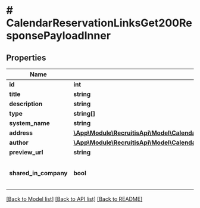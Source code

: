 # # CalendarReservationLinksGet200ResponsePayloadInner

## Properties

Name | Type | Description | Notes
------------ | ------------- | ------------- | -------------
**id** | **int** |  | [optional]
**title** | **string** |  | [optional]
**description** | **string** |  | [optional]
**type** | **string[]** |  | [optional]
**system_name** | **string** |  | [optional]
**address** | [**\App\Module\RecruitisApi\Model\CalendarReservationLinksGet200ResponsePayloadInnerAddress**](CalendarReservationLinksGet200ResponsePayloadInnerAddress.md) |  | [optional]
**author** | [**\App\Module\RecruitisApi\Model\CalendarReservationLinksGet200ResponsePayloadInnerAuthor**](CalendarReservationLinksGet200ResponsePayloadInnerAuthor.md) |  | [optional]
**preview_url** | **string** |  | [optional]
**shared_in_company** | **bool** | Je šablona viditelná pro všechny zaměstnance? | [optional]

[[Back to Model list]](../../README.md#models) [[Back to API list]](../../README.md#endpoints) [[Back to README]](../../README.md)
